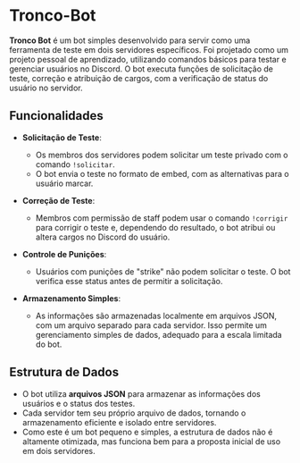 # Tronco-Bot

**Tronco Bot** é um bot simples desenvolvido para servir como uma ferramenta de teste em dois servidores específicos. Foi projetado como um projeto pessoal de aprendizado, utilizando comandos básicos para testar e gerenciar usuários no Discord. O bot executa funções de solicitação de teste, correção e atribuição de cargos, com a verificação de status do usuário no servidor.

## Funcionalidades

* **Solicitação de Teste**:

  * Os membros dos servidores podem solicitar um teste privado com o comando `!solicitar`.
  * O bot envia o teste no formato de embed, com as alternativas para o usuário marcar.

* **Correção de Teste**:

  * Membros com permissão de staff podem usar o comando `!corrigir` para corrigir o teste e, dependendo do resultado, o bot atribui ou altera cargos no Discord do usuário.

* **Controle de Punições**:

  * Usuários com punições de "strike" não podem solicitar o teste. O bot verifica esse status antes de permitir a solicitação.

* **Armazenamento Simples**:

  * As informações são armazenadas localmente em arquivos JSON, com um arquivo separado para cada servidor. Isso permite um gerenciamento simples de dados, adequado para a escala limitada do bot.

## Estrutura de Dados

* O bot utiliza **arquivos JSON** para armazenar as informações dos usuários e o status dos testes.
* Cada servidor tem seu próprio arquivo de dados, tornando o armazenamento eficiente e isolado entre servidores.
* Como este é um bot pequeno e simples, a estrutura de dados não é altamente otimizada, mas funciona bem para a proposta inicial de uso em dois servidores.

